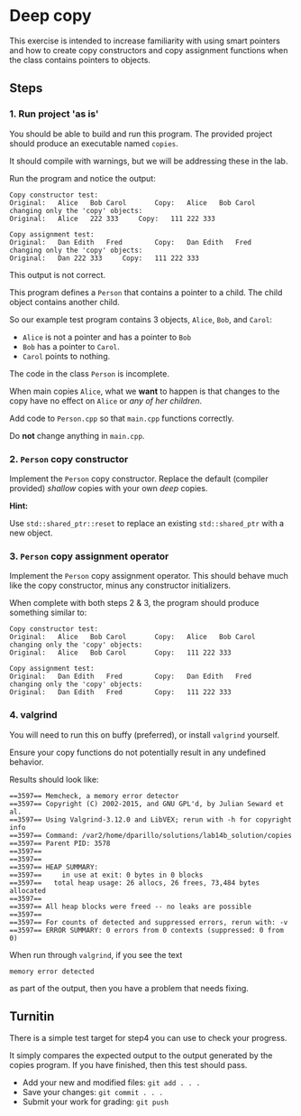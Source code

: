 # Deep copy
This exercise is intended to increase familiarity with
using smart pointers and how to create copy constructors and
copy assignment functions
when the class contains pointers to objects.

## Steps

### 1. Run project 'as is'
You should be able to build and run this program.
The provided project should produce an executable named `copies`.

It should compile with warnings,
but we will be addressing these in the lab.

Run the program and notice the output:

```
Copy constructor test: 
Original: 	Alice	Bob	Carol	  	Copy: 	Alice	Bob	Carol	  
changing only the 'copy' objects: 
Original: 	Alice	222	333	  	Copy: 	111	222	333	  

Copy assignment test: 
Original: 	Dan	Edith	Fred	  	Copy: 	Dan	Edith	Fred	  
changing only the 'copy' objects: 
Original: 	Dan	222	333	  	Copy: 	111	222	333
```

This output is not correct.

This program defines a `Person` that contains a pointer to a child.
The child object contains another child.

So our example test program contains 3 objects,
`Alice`, `Bob`, and `Carol`:

- `Alice` is not a pointer and has a pointer to `Bob`
- `Bob` has a pointer to `Carol`.
- `Carol` points to nothing.

The code in the class `Person` is incomplete.

When main copies `Alice`,
what we **want** to happen is that changes to the copy
have no effect on `Alice` or *any of her children*.

Add code to `Person.cpp` so that `main.cpp` functions correctly.

Do **not** change anything in `main.cpp`.

### 2. `Person` copy constructor

Implement the `Person` copy constructor.
Replace the default (compiler provided) *shallow* copies
with your own *deep* copies.

**Hint:**

Use `std::shared_ptr::reset` to replace an existing
`std::shared_ptr` with a new object.

### 3. `Person` copy assignment operator
Implement the `Person` copy assignment operator.
This should behave much like the copy constructor,
minus any constructor initializers.

When complete with both steps 2 & 3,
the program should produce something similar to:

```
Copy constructor test: 
Original: 	Alice	Bob	Carol	  	Copy: 	Alice	Bob	Carol	  
changing only the 'copy' objects: 
Original: 	Alice	Bob	Carol	  	Copy: 	111	222	333	  

Copy assignment test: 
Original: 	Dan	Edith	Fred	  	Copy: 	Dan	Edith	Fred	  
changing only the 'copy' objects: 
Original: 	Dan	Edith	Fred	  	Copy: 	111	222	333
```

### 4. valgrind
You will need to run this on buffy (preferred),
or install `valgrind` yourself.

Ensure your copy functions do not potentially
result in any undefined behavior.

Results should look like:

```
==3597== Memcheck, a memory error detector
==3597== Copyright (C) 2002-2015, and GNU GPL'd, by Julian Seward et al.
==3597== Using Valgrind-3.12.0 and LibVEX; rerun with -h for copyright info
==3597== Command: /var2/home/dparillo/solutions/lab14b_solution/copies
==3597== Parent PID: 3578
==3597== 
==3597== 
==3597== HEAP SUMMARY:
==3597==     in use at exit: 0 bytes in 0 blocks
==3597==   total heap usage: 26 allocs, 26 frees, 73,484 bytes allocated
==3597== 
==3597== All heap blocks were freed -- no leaks are possible
==3597== 
==3597== For counts of detected and suppressed errors, rerun with: -v
==3597== ERROR SUMMARY: 0 errors from 0 contexts (suppressed: 0 from 0)
```

When run through `valgrind`, if you see the text

```
memory error detected
```

as part of the output, then you have a problem that needs fixing.

## Turnitin
There is a simple test target for step4
you can use to check your progress.

It simply compares the expected output to the output
generated by the copies program.
If you have finished, then this test should pass.

- Add your new and modified files: `git add . . . `
- Save your changes: `git commit . . . `
- Submit your work for grading: `git push`


